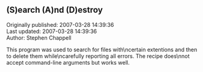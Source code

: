 ## (S)earch (A)nd (D)estroy  
Originally published: 2007-03-28 14:39:36  
Last updated: 2007-03-28 14:39:36  
Author: Stephen Chappell  
  
This program was used to search for files with\ncertain extentions and then to delete them while\ncarefully reporting all errors. The recipe does\nnot accept command-line arguments but works well.